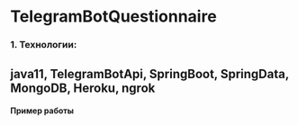 # TelegramBotQuestionnaire
### 1. Технологии:
java11, TelegramBotApi, SpringBoot, SpringData, MongoDB, Heroku, ngrok
-
#### Пример работы

